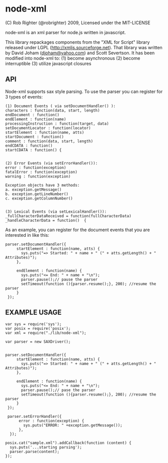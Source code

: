 node-xml
===================

(C) Rob Righter (@robrighter) 2009, Licensed under the MIT-LICENSE

 node-xml is an xml parser for node.js written in javascript. 

 This library repackages components from the "XML for Script" library released
 under LGPL (http://xmljs.sourceforge.net). That library was written by
 David Joham (djoham@yahoo.com) and Scott Severtson. 
 It has been modified into node-xml to:
    (1) become asynchronous
    (2) become interruptible
    (3) utilize javascript closures

API
---

Node-xml supports sax style parsing. To use the parser you can register for 3 types of events:

    (1) Document Events ( via setDocumentHandler() ):
    characters : function(data, start, length)
    endDocument : function()
    endElement : function(name)
    processingInstruction : function(target, data) 
    setDocumentLocator : function(locator) 
    startElement : function(name, atts)
    startDocument : function() 
    comment : function(data, start, length)
    endCDATA : function()
    startCDATA : function() {


    (2) Error Events (via setErrorHandler()):
    error : function(exception)
    fatalError : function(exception)
    warning : function(exception)
    
    Exception objects have 3 methods:
    a. exception.getMessage()
    b. exception.getLineNumber()
    c. exception.getColumnNumber()


    (3) Lexical Events (via setLexicalHandler()):
    _fullCharacterDataReceived = function(fullCharacterData)
    _handleCharacterData = function()  {


As an example, you can register for the document events that you are interested in like this:
    
    parser.setDocumentHandler({
         startElement : function(name, atts) {
           sys.puts("=> Started: " + name + " (" + atts.getLength() + " Attributes)");
         },
         
         endElement : function(name) {
           sys.puts("<= End: " + name + "\n");
           parser.pause();// pause the parser
           setTimeout(function (){parser.resume();}, 200); //resume the parser
         }
     });


EXAMPLE USAGE
-------------

    var sys = require('sys');
    var posix = require('posix');
    var xml = require("./lib/node-xml");
     
    var parser = new SAXDriver();
	
     	
    parser.setDocumentHandler({
         startElement : function(name, atts) {
           sys.puts("=> Started: " + name + " (" + atts.getLength() + " Attributes)");
         },
     
         endElement : function(name) {
           sys.puts("<= End: " + name + "\n");
           parser.pause();// pase the parser
           setTimeout(function (){parser.resume();}, 200); //resume the parser
         }
     });
 
     parser.setErrorHandler({
          error : function(exception) {
            sys.puts("ERROR: " +exception.getMessage());
          },
      });
     
    posix.cat("sample.xml").addCallback(function (content) {
      sys.puts('...starting parsing');
      parser.parse(content);
    });